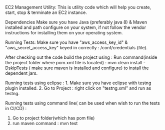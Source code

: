 EC2 Management Utility:
This is utility code which will help you create, start, stop & terminate an EC2 instance.
 
Dependencies
Make sure you have Java (preferably java 8) & Maven installed and path configure on your system, if not follow the vendor instructions for installing them on your operating system.


Running Tests:
Make sure you have "aws_access_key_id" & "aws_secret_access_key" keyed in correctly :
<project folder>/conf/credentials (file).
	

After checking out the code build the project using :
Run command(inside the project folder where pom.xml file is located) : mvn clean install -DskipTests ( make sure maven is installed and configure) to install the dependent jars.

Running tests using eclipse : 
	1. Make sure you have eclipse with testng plugin installed.
	2. Go to Project : right click on  "testng.xml" and run as testng.
	
Running tests using command line( can be used when wish to run the tests in CI/CD) :

  1. Go to project folder(which has pom file)
  2. run maven command : mvn test
